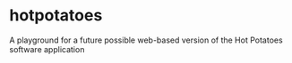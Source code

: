 # hotpotatoes
A playground for a future possible web-based version of the Hot Potatoes software application

